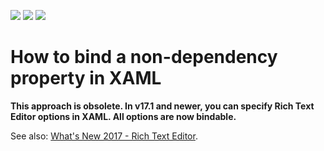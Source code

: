<!-- default badges list -->
![](https://img.shields.io/endpoint?url=https://codecentral.devexpress.com/api/v1/VersionRange/128607411/17.1.3%2B)
[![](https://img.shields.io/badge/Open_in_DevExpress_Support_Center-FF7200?style=flat-square&logo=DevExpress&logoColor=white)](https://supportcenter.devexpress.com/ticket/details/E4151)
[![](https://img.shields.io/badge/📖_How_to_use_DevExpress_Examples-e9f6fc?style=flat-square)](https://docs.devexpress.com/GeneralInformation/403183)
<!-- default badges end -->

# How to bind a non-dependency property in XAML


<p><strong>This approach is obsolete. In v17.1 and newer, you can specify Rich Text Editor options in XAML. All options are now bindable.</strong></p>
<p>See also: <a href="https://www.devexpress.com/Subscriptions/New-2017-1.xml#wpf">What's New 2017 - Rich Text Editor</a>.</p>



